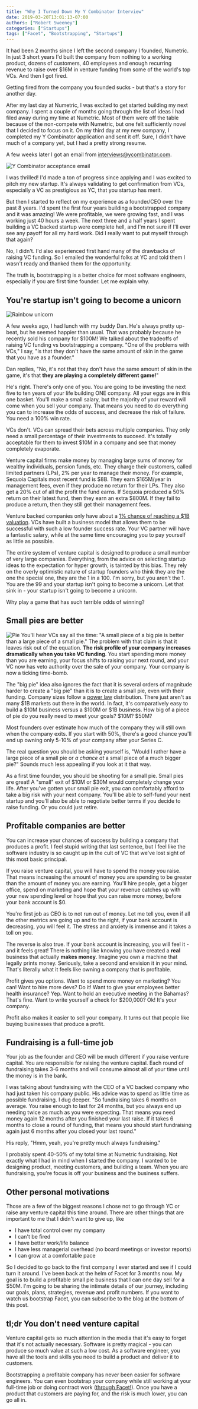 ```yaml
---
title: "Why I Turned Down My Y Combinator Interview"
date: 2019-03-20T13:01:13-07:00
authors: ["Robert Sweeney"]
categories: ["Startups"]
tags: ["Facet", "Bootstrapping", "Startups"]
---
```


It had been 2 months since I left the second company I founded, Numetric. In just 3 short years I'd built the company from nothing to a working product, dozens of customers, 40 employees and enough recurring revenue to raise over $16M in venture funding from some of the world's top VCs. And then I got fired.

Getting fired from the company you founded sucks - but that's a story for another day.

After my last day at Numetric, I was excited to get started building my next company. I spent a couple of months going through the list of ideas I had filed away during my time at Numetric. Most of them were off the table because of the non-compete with Numetric, but one felt sufficiently novel that I decided to focus on it. On my third day at my new company, I completed my Y Combinator application and sent it off. Sure, I didn't have much of a company yet, but I had a pretty strong resume.

A few weeks later I got an email from interviews@ycombinator.com.

![Y Combinator acceptance email](/blog/uploads/y-combinator-email.jpg)

I was thrilled! I'd made a ton of progress since applying and I was excited to pitch my new startup. It's always validating to get confirmation from VCs, especially a VC as prestigious as YC, that you startup has merit. 

But then I started to reflect on my experience as a founder/CEO over the past 8 years.  I'd spent the first four years building a bootstrapped company and it was amazing! We were profitable, we were growing fast, and I was working just 40 hours a week. The next three and a half years I spent building a VC backed startup were complete hell, and I'm not sure if I'll ever see any payoff for all my hard work. Did I really want to put myself through that again?

No, I didn't. I'd also experienced first hand many of the drawbacks of raising VC funding. So I emailed the wonderful folks at YC and told them I wasn't ready and thanked them for the opportunity.

The truth is, bootstrapping is a better choice for most software engineers, especially if you are first time founder. Let me explain why.

## You're startup isn't going to become a unicorn
![Rainbow unicorn](/blog/uploads/rainbow-unicorn.png)

A few weeks ago, I had lunch with my buddy Dan. He's always pretty up-beat, but he seemed happier than usual. That was probably because he recently sold his company for $100M! We talked about the tradeoffs of raising VC funding vs bootstrapping a company. "One of the problems with VCs," I say, "is that they don't have the same amount of skin in the game that you have as a founder." 

Dan replies, "No, it's not that they don't have the same amount of skin in the game, it's that **they are playing a completely different game!**"

He's right. There's only one of you. You are going to be investing the next five to ten years of your life building ONE company. All your eggs are in this one basket. You'll make a small salary, but the majority of your reward will come when you sell your company. That means you need to do everything you can to increase the odds of success, and decrease the risk of failure. You need a 100% win rate. 

VCs don't. VCs can spread their bets across multiple companies. They only need a small percentage of their investments to succeed. It's totally acceptable for them to invest $10M in a company and see that money completely evaporate. 

Venture capital firms make money by managing large sums of money for wealthy individuals, pension funds, etc. They charge their customers, called limited partners (LPs), 2% per year to manage their money. For example, Sequoia Capitals most recent fund is $8B. They earn $165M/year in management fees, even if they produce no return for their LPs. They also get a 20% cut of all the profit the fund earns. If Sequoia produced a 50% return on their latest fund, then they earn an extra $800M. If they fail to produce a return, then they still get their management fees. 

Venture backed companies only have about a [1% chance of reaching a $1B valuation](https://www.cbinsights.com/research/unicorn-conversion-rate/). VCs have built a business model that allows them to be successful with such a low founder success rate. Your VC partner will have a fantastic salary, while at the same time encouraging you to pay yourself as little as possible.

The entire system of venture capital is designed to produce a small number of very large companies. Everything, from the advice on selecting startup ideas to the expectation for hyper growth, is tainted by this bias. They rely on the overly optimistic nature of startup founders who think they are the one the special one, they are the 1 in a 100. I'm sorry, but you aren't the 1. You are the 99 and your startup isn't going to become a unicorn. Let that sink in - your startup isn't going to become a unicorn.

Why play a game that has such terrible odds of winning?

## Small pies are better
![Pie](/blog/uploads/pie.jpg)
You'll hear VCs say all the time: "A small piece of a big pie is better than a large piece of a small pie." The problem with that claim is that it leaves risk out of the equation. **The risk profile of your company increases dramatically when you take VC funding**. You start spending more money than you are earning, your focus shifts to raising your next round, and your VC now has veto authority over the sale of your company. Your company is now a ticking time-bomb.

The "big pie" idea also ignores the fact that it is several orders of magnitude harder to create a "big pie" than it is to create a small pie, even with their funding. Company sizes follow a [power law](https://en.wikipedia.org/wiki/Power_law) distribution. There just aren't as many $1B markets out there in the world.  In fact, it's comparatively easy to build a $10M business versus a $100M or $1B business. How big of a piece of pie do you really need to meet your goals? $10M? $50M? 

Most founders over estimate how much of the company they will still own when the company exits. If you start with 50%, there's a good chance you'll end up owning only 5-10% of your company after your Series C.

The real question you should be asking yourself is, "Would I rather have a large piece of a small pie or *a chance at* a small piece of a much bigger pie?" Sounds much less appealing if you look at it that way.

As a first time founder, you should be shooting for a small pie. Small pies are great! A "small" exit of $10M or $30M would completely change your life. After you've gotten your small pie exit, you can comfortably afford to take a big risk with your next company. You'll be able to self-fund your next startup and you'll also be able to negotiate better terms if you decide to raise funding. Or you could just retire.

## Profitable companies are better

You can increase your chances of success by building a company that produces a profit. I feel stupid writing that last sentence, but I feel like the software industry is so caught up in the cult of VC that we've lost sight of this most basic principal. 

If you raise venture capital, you will have to spend the money you raise. That means increasing the amount of money you are spending to be greater than the amount of money you are earning. You'll hire people, get a bigger office, spend on marketing and hope that your revenue catches up with your new spending level or hope that you can raise more money, before your bank account is $0.

You're first job as CEO is to not run out of money. Let me tell you, even if all the other metrics are going up and to the right, if your bank account is decreasing, you will feel it. The stress and anxiety is immense and it takes a toll on you. 

The reverse is also true. If your bank account is increasing, you will feel it - and it feels great! There is nothing like knowing you have created a **real** business that actually **makes money**. Imagine you own a machine that legally prints money. Seriously, take a second and envision it in your mind. That's literally what it feels like owning a company that is profitable. 

Profit gives you options. Want to spend more money on marketing? You can! Want to hire more devs? Do it! Want to give your employees better health insurance? Yep. Want to hold an executive meeting in the Bahamas? That's fine. Want to write yourself a check for $200,000? Ok! It's your company.

Profit also makes it easier to sell your company. It turns out that people like buying businesses that produce a profit.

## Fundraising is a full-time job

Your job as the founder and CEO will be much different if you raise venture capital. You are responsible for raising the venture capital. Each round of fundraising takes 3-6 months and will consume almost all of your time until the money is in the bank. 

I was talking about fundraising with the CEO of a VC backed company who had just taken his company public. His advice was to spend as little time as possible fundraising. I dug deeper. "So fundraising takes 6 months on average. You raise enough to last for 24 months, but you always end up needing twice as much as you were expecting. That means you need money again 12 months after you finished your last raise. If it takes 6 months to close a round of funding, that means you should start fundraising again just 6 months after you closed your last round."

His reply, "Hmm, yeah, you're pretty much always fundraising."

I probably spent 40-50% of my total time at Numetric fundraising. Not exactly what I had in mind when I started the company. I wanted to be designing product, meeting customers, and building a team. When you are fundraising, you're focus is off your business and the business suffers.

## Other personal motivations

Those are a few of the biggest reasons I chose not to go through YC or raise any venture capital this time around. There are other things that are important to me that I didn't want to give up, like

- I have total control over my company
- I can't be fired
- I have better work/life balance
- I have less managerial overhead (no board meetings or investor reports)
- I can grow at a comfortable pace

So I decided to go back to the first company I ever started and see if I could turn it around. I've been back at the helm of Facet for 3 months now. My goal is to build a profitable small pie business that I can one day sell for a $50M. I'm going to be sharing the intimate details of our journey, including our goals, plans, strategies, revenue and profit numbers. If you want to watch us bootstrap Facet, you can subscribe to the blog at the bottom of this post.

## tl;dr You don't need venture capital

Venture capital gets so much attention in the media that it's easy to forget that it's not actually necessary. Software is pretty magical - you can produce so much value at such a low cost. As a software engineer, you have all the tools and skills you need to build a product and deliver it to customers. 

Bootstrapping a profitable company has never been easier for software engineers. You can even bootstrap your company while still working at your full-time job or doing contract work ([through Facet!](http://www.facetdev.com)). Once you have a product that customers are paying for, and the risk is much lower, you can go all in.